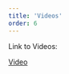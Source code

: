```yaml
---
title: 'Videos'
order: 6
---
```

Link to Videos:

<a href="https://docs.google.com/document/d/1QjSoUf73yMv74sdiQ94xpuLRY_PuJA5VXJMWR2jrj48/edit?usp=sharing">Video<a/>